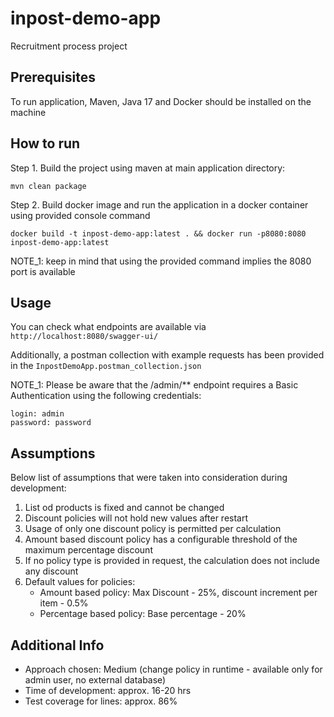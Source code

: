 # inpost-demo-app
Recruitment process project

## Prerequisites
To run application, Maven, Java 17 and Docker should be installed on the machine

## How to run
Step 1. Build the project using maven at main application directory:
```shell
mvn clean package
```

Step 2. Build docker image and run the application in a docker container using provided console command
```shell
docker build -t inpost-demo-app:latest . && docker run -p8080:8080 inpost-demo-app:latest
```
NOTE_1: keep in mind that using the provided command implies the 8080 port is available 

## Usage
You can check what endpoints are available via 
`` http://localhost:8080/swagger-ui/``

Additionally, a postman collection with example requests has been provided in the ``InpostDemoApp.postman_collection.json`` 

NOTE_1:
Please be aware that the /admin/** endpoint requires a Basic Authentication using the following credentials:
```
login: admin
password: password
```

## Assumptions
Below list of assumptions that were taken into consideration during development:
1. List od products is fixed and cannot be changed
2. Discount policies will not hold new values after restart
3. Usage of only one discount policy is permitted per calculation
4. Amount based discount policy has a configurable threshold of the maximum percentage discount
5. If no policy type is provided in request, the calculation does not include any discount
6. Default values for policies: 
    - Amount based policy: Max Discount - 25%, discount increment per item - 0.5%
    - Percentage based policy: Base percentage - 20%


## Additional Info
- Approach chosen: Medium (change policy in runtime - available only for admin user, no external database)
- Time of development: approx. 16-20 hrs
- Test coverage for lines: approx. 86%
